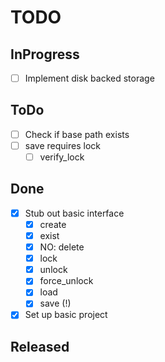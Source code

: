 # TODO

## InProgress
- [ ] Implement disk backed storage

## ToDo
- [ ] Check if base path exists
- [ ] save requires lock
	- [ ] verify_lock

## Done
- [x] Stub out basic interface
	- [x] create
	- [x] exist
	- [x] NO: delete
	- [x] lock
	- [x] unlock
	- [x] force_unlock
	- [x] load
	- [x] save (!)
- [x] Set up basic project

## Released
